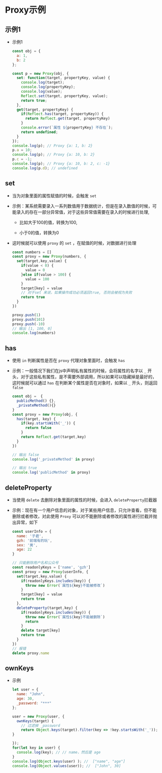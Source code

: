 # Proxy示例

## 示例1

+ 示例1

    ```js
    const obj = {
      a: 1,
      b: 2
    };

    const p = new Proxy(obj, {
      set: function(target, propertyKey, value) {
        console.log(target);
        console.log(propertyKey);
        console.log(value);
        Reflect.set(target, propertyKey, value);
        return true;
      },
      get(target, propertyKey) {
        if(Reflect.has(target, propertyKey)) {
          return Reflect.get(target, propertyKey)
        }
        console.error(`属性 ${propertyKey} 不存在`);
        return undefined;
      }
    });
    console.log(p); // Proxy {a: 1, b: 2}
    p.a = 10;
    console.log(p); // Proxy {a: 10, b: 2}
    p.c = -1;
    console.log(p); // Proxy {a: 10, b: 2, c: -1}
    console.log(p.d); // undefined
    ```

## set

+ 当为对象里面的属性赋值的时候，会触发 `set`

+ 示例：某系统需要录入一系列数值用于数据统计，但是在录入数值的时候，可能录入的存在一部分异常值，对于这些异常值需要在录入的时候进行处理,&#x20;

  - 比如大于100的值，转换为100,&#x20;

  - 小于0的值，转换为0

+ 这时候就可以使用 `proxy` 的 `set` ，在赋值的时候，对数据进行处理

    ```js
    const numbers = []
    const proxy = new Proxy(numbers, {
      set(target,key,value) {
        if(value < 0) {
          value = 0
        }else if(value > 100) {
          value = 100
        }
        target[key] = value
        // 对于set 来说，如果操作成功必须返回true, 否则会被视为失败
        return true
      }
    })

    proxy.push(1)
    proxy.push(101)
    proxy.push(-10)
    // 输出 [1, 100, 0]
    console.log(numbers)
    ```

## has

+ 使用 `in` 判断属性是否在 `proxy` 代理对象里面时，会触发 `has`

+ 示例：一般情况下我们在js中声明私有属性的时候，会将属性的名字以 `_` 开头，对于这些私有属性，是不需要外部调用，所以如果可以隐藏掉是最好的，这时候就可以通过 `has` 在判断某个属性是否在对象时，如果以 `_` 开头，则返回 `false`

    ```js
    const obj =  {
      publicMethod() {},
      _privateMethod(){}
    }
    const proxy = new Proxy(obj, {
      has(target, key) {
        if(key.startsWith('_')) {
          return false
        }
        return Reflect.get(target,key)
      }
    })

    // 输出 false
    console.log('_privateMethod' in proxy)

    // 输出 true
    console.log('publicMethod' in proxy)
    ```

## deleteProperty

+ 当使用 `delete` 去删除对象里面的属性的时候，会进入 `deleteProperty`拦截器

+ 示例：现在有一个用户信息的对象，对于某些用户信息，只允许查看，但不能删除或者修改，对此使用 `Proxy` 可以对不能删除或者修改的属性进行拦截并抛出异常，如下

    ```js
    const userInfo = {
      name: '子君',
      gzh: '前端有的玩',
      sex: '男',
      age: 22
    }

    // 只能删除用户名和公众号
    const readonlyKeys = ['name', 'gzh']
    const proxy = new Proxy(userInfo, {
      set(target,key,value) {
        if(readonlyKeys.includes(key)) {
          throw new Error(`属性${key}不能被修改`)
        }
        target[key] = value
        return true
      },
      deleteProperty(target,key) {
        if(readonlyKeys.includes(key)) {
          throw new Error(`属性${key}不能被删除`)
          return
        }
        delete target[key]
        return true
      }
    })
    // 报错
    delete proxy.name
    ```

## ownKeys

+ 示例

    ```js
    let user = {
      name: "John",
      age: 30,
      _password: "***"
    };

    user = new Proxy(user, {
      ownKeys(target) {
        // 过滤掉 _password
        return Object.keys(target).filter(key => !key.startsWith('_'));
    }

    });
    for(let key in user) {
      console.log(key); // // name，然后是 age
    }
    console.log(Object.keys(user) ); //  ["name", "age"]
    console.log(Object.values(user)); //  ["John", 30]
    ```
